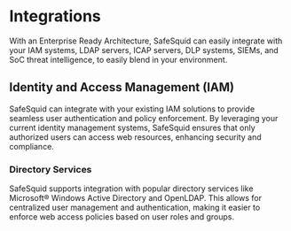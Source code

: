 # Integrations

With an Enterprise Ready Architecture, SafeSquid can easily integrate with your IAM systems, LDAP servers, ICAP servers, DLP systems, SIEMs, and SoC threat intelligence, to easily blend in your environment.

## Identity and Access Management (IAM)

SafeSquid can integrate with your existing IAM solutions to provide seamless user authentication and policy enforcement. By leveraging your current identity management systems, SafeSquid ensures that only authorized users can access web resources, enhancing security and compliance.

### Directory Services
SafeSquid supports integration with popular directory services like Microsoft® Windows Active Directory and OpenLDAP. This allows for centralized user management and authentication, making it easier to enforce web access policies based on user roles and groups.